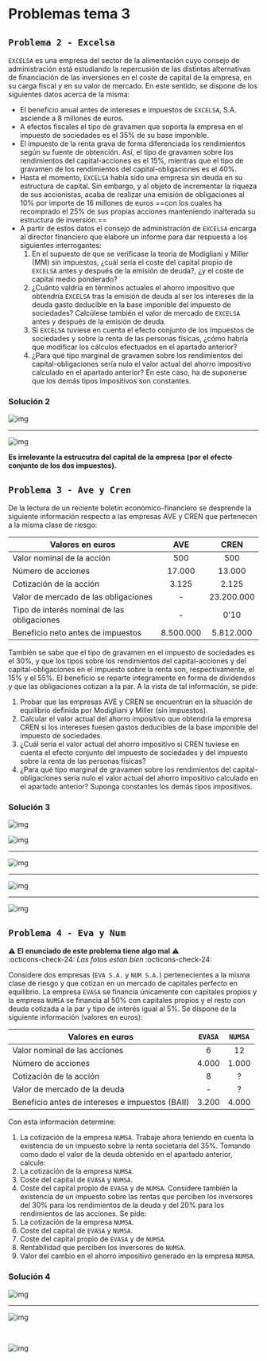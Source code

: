 # Problemas tema 3

## `Problema 2 - Excelsa`

`EXCELSA` es una empresa del sector de la alimentación cuyo consejo de administración está estudiando la repercusión de las distintas alternativas de financiación de las inversiones en el coste de capital de la empresa, en su carga fiscal y en su valor de mercado. En este sentido, se dispone de los siguientes datos acerca de la misma:

- El beneficio anual antes de intereses e impuestos de `EXCELSA`, S.A. asciende a 8 millones de euros.
- A efectos fiscales el tipo de gravamen que soporta la empresa en el impuesto de sociedades es el 35% de su base imponible.
- El impuesto de la renta grava de forma diferenciada los rendimientos según su fuente de obtención. Así, el tipo de gravamen sobre los rendimientos del capital-acciones es el 15%, mientras que el tipo de gravamen de los rendimientos del capital-obligaciones es el 40%.
- Hasta el momento, `EXCELSA` había sido una empresa sin deuda en su estructura de capital. Sin embargo, y al objeto de incrementar la riqueza de sus accionistas, acaba de realizar una emisión de obligaciones al 10% por importe de 16 millones de euros ==con los cuales ha recomprado el 25% de sus propias acciones manteniendo inalterada su estructura de inversión.==
- A partir de estos datos el consejo de administración de `EXCELSA` encarga al director financiero que elabore un informe para dar respuesta a los siguientes interrogantes:
    1. En el supuesto de que se verificase la teoría de Modigliani y Miller (MM) sin impuestos, ¿cuál sería el coste del capital propio de `EXCELSA` antes y después de la emisión de deuda?, ¿y el coste de capital medio ponderado?
    2. ¿Cuánto valdría en términos actuales el ahorro impositivo que obtendría `EXCELSA` tras la emisión de deuda al ser los intereses de la deuda gasto deducible en la base imponible del impuesto de sociedades? Calcúlese también el valor de mercado de `EXCELSA` antes y después de la emisión de deuda.
    3. Si `EXCELSA` tuviese en cuenta el efecto conjunto de los impuestos de sociedades y sobre la renta de las personas físicas, ¿cómo habría que modificar los cálculos efectuados en el apartado anterior?
    4. ¿Para qué tipo marginal de gravamen sobre los rendimientos del capital-obligaciones sería nulo el valor actual del ahorro impositivo calculado en el apartado anterior? En este caso, ha de suponerse que los demás tipos impositivos son constantes.

### Solución 2

![img](../images/tema-3/problemas/2/1-a-b.png)

<hr>

![img](../images/tema-3/problemas/2/2-3-4.png)

**Es irrelevante la estrucutra del capital de la empresa (por el efecto conjunto de los dos impuestos).**

## `Problema 3 - Ave y Cren`

De la lectura de un reciente boletín económico-financiero se desprende la siguiente información respecto a las empresas AVE y CREN que pertenecen a la misma clase de riesgo:

| Valores en euros                            |    AVE    |    CREN    |
| ------------------------------------------- | :-------: | :--------: |
| Valor nominal de la acción                  |    500    |    500     |
| Número de acciones                          |  17.000   |   13.000   |
| Cotización de la acción                     |   3.125   |   2.125    |
| Valor de mercado de las obligaciones        |     -     | 23.200.000 |
| Tipo de interés nominal de las obligaciones |     -     |    0'10    |
| Beneficio neto antes de impuestos           | 8.500.000 | 5.812.000  |

También se sabe que el tipo de gravamen en el impuesto de sociedades es el 30%, y que los tipos sobre los rendimientos del capital-acciones y del capital-obligaciones en el impuesto sobre la renta son, respectivamente, el 15% y el 55%. El beneficio se reparte íntegramente en forma de dividendos y que las obligaciones cotizan a la par. A la vista de tal información, se pide:

1. Probar que las empresas AVE y CREN se encuentran en la situación de equilibrio definida por Modigliani y Miller (sin impuestos).
2. Calcular el valor actual del ahorro impositivo que obtendría la empresa CREN si los intereses fuesen gastos deducibles de la base imponible del impuesto de sociedades.
3. ¿Cuál sería el valor actual del ahorro impositivo si CREN tuviese en cuenta el efecto conjunto del impuesto de sociedades y del impuesto sobre la renta de las personas físicas?
4. ¿Para qué tipo marginal de gravamen sobre los rendimientos del capital-obligaciones sería nulo el valor actual del ahorro impositivo calculado en el apartado anterior? Suponga constantes los demás tipos impositivos.

### Solución 3

![img](../images/tema-3/problemas/3/1a.png)

![img](../images/tema-3/problemas/3/1b.png)

<hr>

![img](../images/tema-3/problemas/3/2.png)

<hr>

![img](../images/tema-3/problemas/3/3.png)

<hr>

![img](../images/tema-3/problemas/3/4.png)

## `Problema 4 - Eva y Num`

:warning: **El enunciado de este problema tiene algo mal** :warning:<br>
:octicons-check-24: *Las fotos están bien* :octicons-check-24:

Considere dos empresas (`EVA S.A.` y `NUM S.A.`) pertenecientes a la misma clase de riesgo y que cotizan en un mercado de capitales perfecto en equilibrio. La empresa `EVASA` se financia únicamente con capitales propios y la empresa `NUMSA` se financia al 50% con capitales propios y el resto con deuda cotizada a la par y tipo de interés igual al 5%. Se dispone de la siguiente información (valores en euros):

| Valores en euros                                | `EVASA` | `NUMSA` |
| ----------------------------------------------- | :-----: | :-----: |
| Valor nominal de las acciones                   |    6    |   12    |
| Número de acciones                              |  4.000  |  1.000  |
| Cotización de la acción                         |    8    |    ?    |
| Valor de mercado de la deuda                    |    -    |    ?    |
| Beneficio antes de intereses e impuestos (BAII) |  3.200  |  4.000  |

Con esta información determine:

1. La cotización de la empresa `NUMSA`. Trabaje ahora teniendo en cuenta la existencia de un impuesto sobre la renta societaria del 35%. Tomando como dado el valor de la deuda obtenido en el apartado anterior, calcule:
2. La cotización de la empresa `NUMSA`.
3. Coste del capital de `EVASA` y `NUMSA`.
4. Coste del capital propio de `EVASA` y de `NUMSA`. Considere también la existencia de un impuesto sobre las rentas que perciben los inversores del 30% para los rendimientos de la deuda y del 20% para los rendimientos de las acciones. Se pide:
5. La cotización de la empresa `NUMSA`.
6. Coste del capital de `EVASA` y `NUMSA`.
7. Coste del capital propio de `EVASA` y de `NUMSA`.
8. Rentabilidad que perciben los inversores de `NUMSA`.
9. Valor del cambio en el ahorro impositivo generado en la empresa `NUMSA`.

### Solución 4

![img](../images/tema-3/problemas/4/1-2-3.png)

<hr>

![img](../images/tema-3/problemas/4/4-5-6.png)

<br>

![img](../images/tema-3/problemas/4/7-8-9.png)
